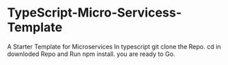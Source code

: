 # TypeScript-Micro-Servicess-Template
A Starter Template for Microservices In typescript 
git clone the Repo. 
cd in downloded Repo and Run npm install. 
you are ready to Go.
